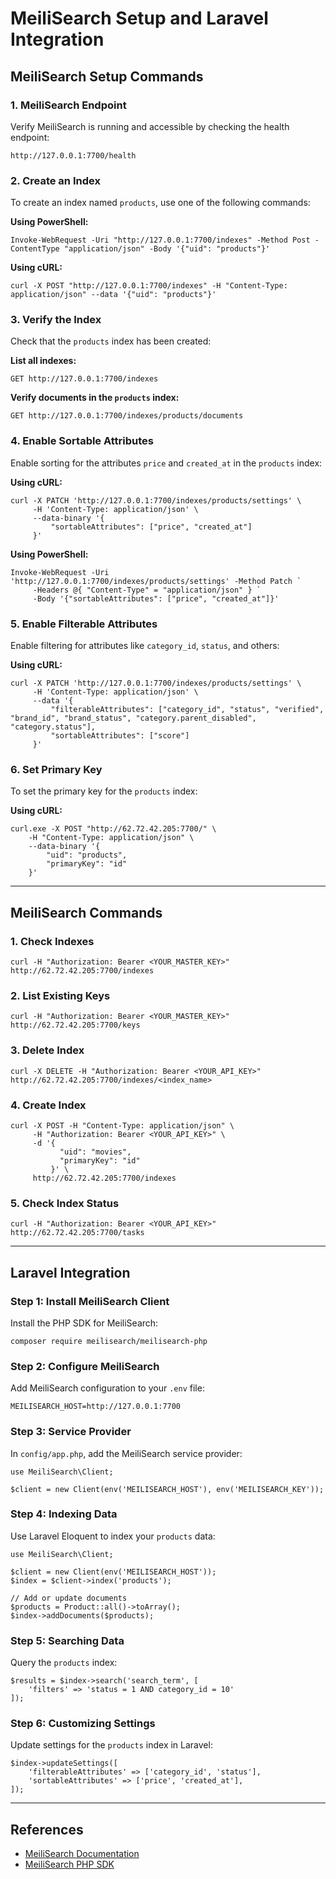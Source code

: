 # MeiliSearch Setup and Laravel Integration

## MeiliSearch Setup Commands

### 1. MeiliSearch Endpoint
Verify MeiliSearch is running and accessible by checking the health endpoint:
```
http://127.0.0.1:7700/health
```

### 2. Create an Index
To create an index named `products`, use one of the following commands:

**Using PowerShell:**
```
Invoke-WebRequest -Uri "http://127.0.0.1:7700/indexes" -Method Post -ContentType "application/json" -Body '{"uid": "products"}'
```

**Using cURL:**
```
curl -X POST "http://127.0.0.1:7700/indexes" -H "Content-Type: application/json" --data '{"uid": "products"}'
```

### 3. Verify the Index
Check that the `products` index has been created:

**List all indexes:**
```
GET http://127.0.0.1:7700/indexes
```

**Verify documents in the `products` index:**
```
GET http://127.0.0.1:7700/indexes/products/documents
```

### 4. Enable Sortable Attributes
Enable sorting for the attributes `price` and `created_at` in the `products` index:

**Using cURL:**
```
curl -X PATCH 'http://127.0.0.1:7700/indexes/products/settings' \
     -H 'Content-Type: application/json' \
     --data-binary '{
         "sortableAttributes": ["price", "created_at"]
     }'
```

**Using PowerShell:**
```
Invoke-WebRequest -Uri 'http://127.0.0.1:7700/indexes/products/settings' -Method Patch `
     -Headers @{ "Content-Type" = "application/json" } `
     -Body '{"sortableAttributes": ["price", "created_at"]}'
```

### 5. Enable Filterable Attributes
Enable filtering for attributes like `category_id`, `status`, and others:

**Using cURL:**
```
curl -X PATCH 'http://127.0.0.1:7700/indexes/products/settings' \
     -H 'Content-Type: application/json' \
     --data '{
         "filterableAttributes": ["category_id", "status", "verified", "brand_id", "brand_status", "category.parent_disabled", "category.status"],
         "sortableAttributes": ["score"]
     }'
```

### 6. Set Primary Key
To set the primary key for the `products` index:

**Using cURL:**
```
curl.exe -X POST "http://62.72.42.205:7700/" \
    -H "Content-Type: application/json" \
    --data-binary '{
        "uid": "products",
        "primaryKey": "id"
    }'
```

---

## MeiliSearch Commands

### 1. Check Indexes
```
curl -H "Authorization: Bearer <YOUR_MASTER_KEY>" http://62.72.42.205:7700/indexes
```

### 2. List Existing Keys
```
curl -H "Authorization: Bearer <YOUR_MASTER_KEY>" http://62.72.42.205:7700/keys
```

### 3. Delete Index
```
curl -X DELETE -H "Authorization: Bearer <YOUR_API_KEY>" http://62.72.42.205:7700/indexes/<index_name>
```

### 4. Create Index
```
curl -X POST -H "Content-Type: application/json" \
     -H "Authorization: Bearer <YOUR_API_KEY>" \
     -d '{
           "uid": "movies",
           "primaryKey": "id"
         }' \
     http://62.72.42.205:7700/indexes
```

### 5. Check Index Status
```
curl -H "Authorization: Bearer <YOUR_API_KEY>" http://62.72.42.205:7700/tasks
```

---

## Laravel Integration

### Step 1: Install MeiliSearch Client
Install the PHP SDK for MeiliSearch:
```
composer require meilisearch/meilisearch-php
```

### Step 2: Configure MeiliSearch
Add MeiliSearch configuration to your `.env` file:
```env
MEILISEARCH_HOST=http://127.0.0.1:7700
```

### Step 3: Service Provider
In `config/app.php`, add the MeiliSearch service provider:
```
use MeiliSearch\Client;

$client = new Client(env('MEILISEARCH_HOST'), env('MEILISEARCH_KEY'));
```

### Step 4: Indexing Data
Use Laravel Eloquent to index your `products` data:
```
use MeiliSearch\Client;

$client = new Client(env('MEILISEARCH_HOST'));
$index = $client->index('products');

// Add or update documents
$products = Product::all()->toArray();
$index->addDocuments($products);
```

### Step 5: Searching Data
Query the `products` index:
```
$results = $index->search('search_term', [
    'filters' => 'status = 1 AND category_id = 10'
]);
```

### Step 6: Customizing Settings
Update settings for the `products` index in Laravel:
```
$index->updateSettings([
    'filterableAttributes' => ['category_id', 'status'],
    'sortableAttributes' => ['price', 'created_at'],
]);
```

---

## References
- [MeiliSearch Documentation](https://docs.meilisearch.com)
- [MeiliSearch PHP SDK](https://github.com/meilisearch/meilisearch-php)

